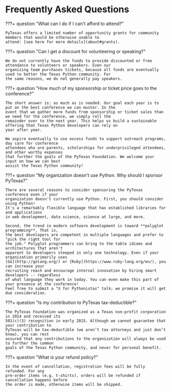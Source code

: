 # Frequently Asked Questions

???+ question "What can I do if I can't afford to attend?"

    PyTexas offers a limited number of opportunity grants for community members that would be otherwise unable to
    attend: [see here for more details](about#grants).

???+ question "Can I get a discount for volunteering or speaking?"

    We do not currently have the funds to provide discounted or free attendance to volunteers or speakers. Even our
    organizing team purchases tickets, because all funds are eventually used to better the Texas Python community. For
    the same reasons, we do not generally pay speakers.

???+ question "How much of my sponsorship or ticket price goes to the conference?"

    The short answer is: as much as is needed. Our goal each year is to put on the best conference we can muster. In the
    event that we gather more funds from sponsorship or ticket sales than we need for the conference, we simply roll the
    remainder over to the next year. This helps us build a sustainable offering that Texas Python developers can rely on
    year after year.

    We aspire eventually to use excess funds to support outreach programs, day care for conference
    attendees who are parents, scholarships for underprivileged attendees, and other worthy expenses
    that further the goals of the PyTexas Foundation. We welcome your input on how we can best
    assist the Texas Python community!

???+ question "My organization doesn't use Python. Why should I sponsor PyTexas?"

    There are several reasons to consider sponsoring the PyTexas conference even if your
    organization doesn't currently use Python. First, you should consider using Python!
    It's a remarkably flexible language that has established libraries for and applications
    in web development, data science, science at large, and more.

    Second, the trend in modern software development is toward **polyglot programming**. That is,
    the best developers are competent in multiple languages and prefer to "pick the right tool for
    the job." Polyglot programmers can bring to the table idioms and architectures that aren't
    apparent to developers steeped in only one technology. Even if your organization primarily uses
    [Go](http://golang.org/) or [Ruby](https://www.ruby-lang.org/en/), you can increase your
    recruiting reach and encourage internal innovation by hiring smart developers -- regardless
    of what language they work in today. You can even make this part of your presence at the conference!
    Feel free to submit a "X for Pythonistas" talk; we promise it will get due consideration.

???+ question "Is my contribution to PyTexas tax-deductible?"

    The PyTexas Foundation was organized as a Texas non-profit corporation in 2014 and received its
    501(c)(3) recognition in early 2015. Although we cannot guarantee that your contribution to
    PyTexas will be tax-deductible (we aren’t tax attorneys and just don’t know), you can rest
    assured that any contributions to the organization will always be used to further the common
    goals of the Texas Python community, and never for personal benefit.

???+ question "What is your refund policy?"

    In the event of cancellation, registration fees will be fully refunded. For any
    pre-order items (e.g. t-shirts), orders will be refunded if cancellation happens before
    the order is made, otherwise items will be shipped.
